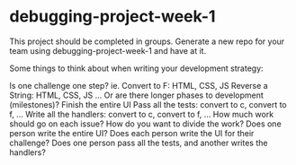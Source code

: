 # debugging-project-week-1

This project should be completed in groups. Generate a new repo for your team using debugging-project-week-1 and have at it.

Some things to think about when writing your development strategy:

Is one challenge one step? ie.
Convert to F: HTML, CSS, JS
Reverse a String: HTML, CSS, JS
...
Or are there longer phases to development (milestones)?
Finish the entire UI
Pass all the tests: convert to c, convert to f, ...
Write all the handlers: convert to c, convert to f, ...
How much work should go on each issue?
How do you want to divide the work?
Does one person write the entire UI?
Does each person write the UI for their challenge?
Does one person pass all the tests, and another writes the handlers?
